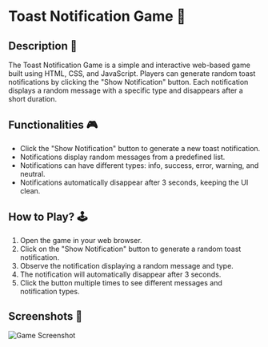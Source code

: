 # Toast Notification Game 🔔

## Description 📃

The Toast Notification Game is a simple and interactive web-based game built using HTML, CSS, and JavaScript. Players can generate random toast notifications by clicking the "Show Notification" button. Each notification displays a random message with a specific type and disappears after a short duration.

## Functionalities 🎮

- Click the "Show Notification" button to generate a new toast notification.
- Notifications display random messages from a predefined list.
- Notifications can have different types: info, success, error, warning, and neutral.
- Notifications automatically disappear after 3 seconds, keeping the UI clean.

## How to Play? 🕹️

1. Open the game in your web browser.
2. Click on the "Show Notification" button to generate a random toast notification.
3. Observe the notification displaying a random message and type.
4. The notification will automatically disappear after 3 seconds.
5. Click the button multiple times to see different messages and notification types.

## Screenshots 📸

![Game Screenshot](../../assets/images/Toast_Notification_Game.png)
